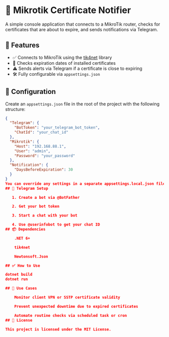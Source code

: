 # 📡 Mikrotik Certificate Notifier

A simple console application that connects to a MikroTik router, checks for certificates that are about to expire, and sends notifications via Telegram.

## 🚀 Features

- ✅ Connects to MikroTik using the [tik4net](https://github.com/danikf/tik4net) library
- 📅 Checks expiration dates of installed certificates
- ⚠️ Sends alerts via Telegram if a certificate is close to expiring
- 🛠 Fully configurable via `appsettings.json`

## 🔧 Configuration

Create an `appsettings.json` file in the root of the project with the following structure:

```json
{
  "Telegram": {
    "BotToken": "your_telegram_bot_token",
    "ChatId": "your_chat_id"
  },
  "Mikrotik": {
    "Host": "192.168.88.1",
    "User": "admin",
    "Password": "your_password"
  },
  "Notification": {
    "DaysBeforeExpiration": 30
  }
}
You can override any settings in a separate appsettings.local.json file (useful for secrets and local development).
## 💬 Telegram Setup

   1. Create a bot via @BotFather

   2. Get your bot token

   3. Start a chat with your bot

   4. Use @userinfobot to get your chat ID
## 📦 Dependencies

    .NET 6+

    tik4net

    Newtonsoft.Json

## ✅ How to Use

dotnet build
dotnet run

## 🧾 Use Cases

    Monitor client VPN or SSTP certificate validity

    Prevent unexpected downtime due to expired certificates

    Automate routine checks via scheduled task or cron
## 📌 License

This project is licensed under the MIT License.
